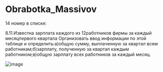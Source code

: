 # Obrabotka_Massivov

14 номер в списке:

8.11.Известна зарплата каждого из 12работников фирмы за каждый месяцпервого квартала                                                                                   Организовать ввод информации по этой таблице и определить:а)общую сумму, выплаченную за квартал всем работникам;б)зарплату, полученную за квартал каждым работником;в)общую зарплату всех работников за каждый месяц.



![image](https://user-images.githubusercontent.com/113889059/213982207-a09ce1bf-4519-4dcd-96e8-ed77f2df8915.png)
